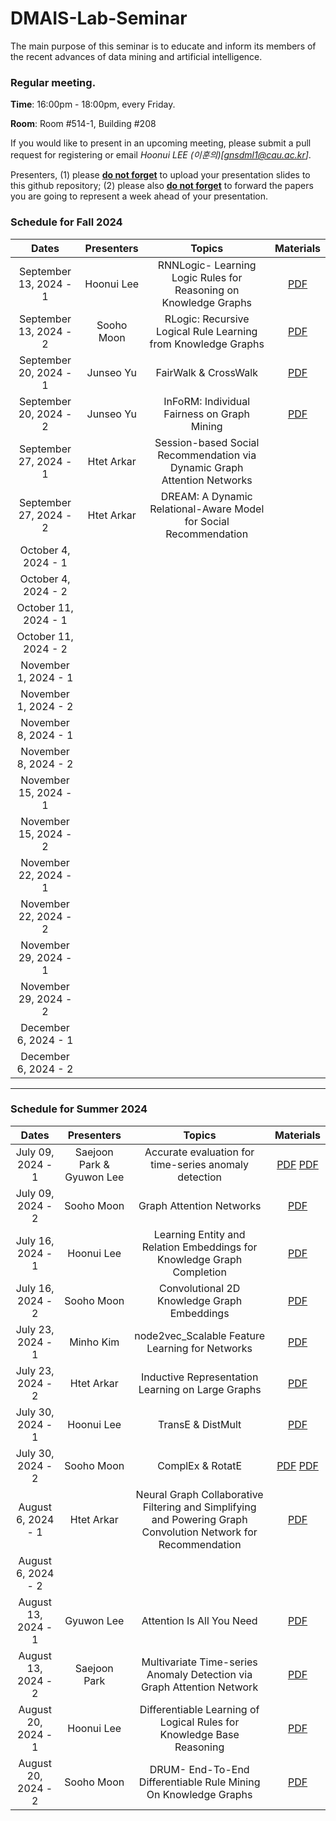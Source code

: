 # DMAIS-Lab-Seminar

The main purpose of this seminar is to educate and inform its members of the recent advances of data mining and artificial intelligence.

### Regular meeting.

**Time**: 16:00pm - 18:00pm, every Friday.

**Room**: Room #514-1, Building #208

If you would like to present in an upcoming meeting, please submit a pull request for registering or email *Hoonui LEE (이훈의)[gnsdml1@cau.ac.kr]*.

Presenters, (1) please **<ins>do not forget</ins>** to upload your presentation slides to this github repository; (2) please also **<ins>do not forget</ins>** to forward the papers you are going to represent a week ahead of your presentation.

### Schedule for Fall 2024

|    Dates     |  Presenters   |        Topics         | Materials |
| :----------: | :-----------: | :-------------------: | :-------: |
| September 13, 2024 - 1|   Hoonui Lee   |    RNNLogic- Learning Logic Rules for Reasoning on Knowledge Graphs    |   [PDF](./presentations/RNNLogic_lhn.pdf)     |
| September 13, 2024 - 2|   Sooho Moon   |    RLogic: Recursive Logical Rule Learning from Knowledge Graphs    |  [PDF](./presentations/RLogic(2022).pdf)      |
| September 20, 2024 - 1|   Junseo Yu   |    FairWalk & CrossWalk    |   [PDF](./presentations/Labmeeting_yjs_1_pdf.pdf)         |
| September 20, 2024 - 2|   Junseo Yu   |    InFoRM: Individual Fairness on Graph Mining    |   [PDF](./presentations/Labmeeting_yjs_2_pdf.pdf)
| September 27, 2024 - 1|   Htet Arkar   |    Session-based Social Recommendation via Dynamic Graph Attention Networks    |             |
| September 27, 2024 - 2|   Htet Arkar   |    DREAM: A Dynamic Relational-Aware Model for Social Recommendation    |             |
| October 4, 2024 - 1|          |                |             |
| October 4, 2024 - 2|          |                |             |
| October 11, 2024 - 1|          |                |             |
| October 11, 2024 - 2|          |                |             |
| November 1, 2024 - 1|          |                |             |
| November 1, 2024 - 2|          |                |             |
| November 8, 2024 - 1|          |                |             |
| November 8, 2024 - 2|          |                |             |
| November 15, 2024 - 1|          |                |             |
| November 15, 2024 - 2|          |                |             |
| November 22, 2024 - 1|          |                |             |
| November 22, 2024 - 2|          |                |             |
| November 29, 2024 - 1|          |                |             |
| November 29, 2024 - 2|          |                |             |
| December 6, 2024 - 1|          |                |             |
| December 6, 2024 - 2|          |                |             |


---


### Schedule for Summer 2024

|    Dates     |  Presenters   |        Topics         | Materials |
| :----------: | :-----------: | :-------------------: | :-------: |
| July 09, 2024 - 1|   Saejoon Park & Gyuwon Lee |      Accurate evaluation for time-series anomaly detection       |    [PDF](./presentations/22_eTaPR.pdf) [PDF](./presentations/20240709_CIKM.pdf)    |
| July 09, 2024 - 2|   Sooho Moon    |      Graph Attention Networks      |    [PDF](./presentations/Graph_Attention_Networks.pdf)    |
| July 16, 2024 - 1|   Hoonui Lee    |      Learning Entity and Relation Embeddings for Knowledge Graph Completion      |    [PDF](./presentations/TransR_lhn.pdf)    |
| July 16, 2024 - 2|   Sooho Moon    |      Convolutional 2D Knowledge Graph Embeddings      |    [PDF](./presentations/ConvE_문수호.pdf)    |
| July 23, 2024 - 1|   Minho Kim    |      node2vec_Scalable Feature Learning for Networks      |   [PDF](./presentations/node2vec_KMH.pdf)          |
| July 23, 2024 - 2|   Htet Arkar    |       Inductive Representation Learning on Large Graphs         |     [PDF](./presentations/GraphSAGE-HAK.pdf)        |
| July 30, 2024 - 1|   Hoonui Lee    |      TransE & DistMult       |    [PDF](./presentations/TransE_DistMult_lhn.pdf)       |
| July 30, 2024 - 2|   Sooho Moon    |      ComplEx & RotatE       |    [PDF](./presentations/ComplEx_MSH.pdf) [PDF](./presentations/RotatE_MSH.pdf)       |
| August 6, 2024 - 1|   Htet Arkar    |      Neural Graph Collaborative Filtering and Simplifying and Powering Graph Convolution Network for Recommendation       |    [PDF](./presentations/NGCF_LightGCN_HAK.pdf)       |
| August 6, 2024 - 2|          |                |             |
| August 13, 2024 - 1|   Gyuwon Lee   |    Attention Is All You Need    |    [PDF](./presentations/AttentionIsAllYouNeed_gyuwon.pdf)         |   
| August 13, 2024 - 2|    Saejoon Park   |    Multivariate Time-series Anomaly Detection via Graph Attention Network            |   [PDF](./presentations/MTAD-GAT_PSJ.pdf)          |
| August 20, 2024 - 1|    Hoonui Lee      |   Differentiable Learning of Logical Rules for Knowledge Base Reasoning             |   [PDF](./presentations/NeuralLP_lhn.pdf)            |
| August 20, 2024 - 2|   Sooho Moon       |   DRUM- End-To-End Differentiable Rule Mining On Knowledge Graphs             |   [PDF](./presentations/DRUM_MSH.pdf)          |
